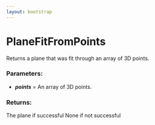```yaml
---
layout: bootstrap
---
```


# PlaneFitFromPoints

Returns a plane that was fit through an array of 3D points.
          

### Parameters:

- ***points*** = An array of 3D points.
        

### Returns:

 
The plane if successful
None if not successful
        


